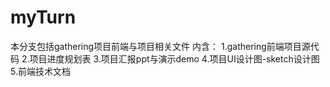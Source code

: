 # myTurn
本分支包括gathering项目前端与项目相关文件
内含：
  1.gathering前端项目源代码
  2.项目进度规划表
  3.项目汇报ppt与演示demo
  4.项目UI设计图-sketch设计图
  5.前端技术文档
